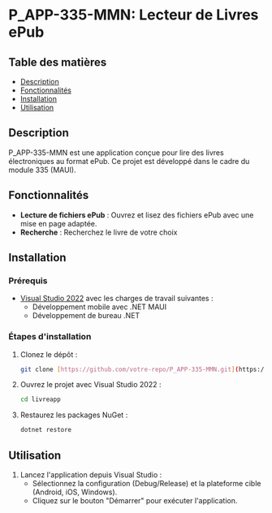 # P_APP-335-MMN: Lecteur de Livres ePub

## Table des matières
- [Description](#description)
- [Fonctionnalités](#fonctionnalités)
- [Installation](#installation)
- [Utilisation](#utilisation)

## Description
P_APP-335-MMN est une application conçue pour lire des livres électroniques au format ePub. Ce projet est développé dans le cadre du module 335 (MAUI). 
## Fonctionnalités
- **Lecture de fichiers ePub** : Ouvrez et lisez des fichiers ePub avec une mise en page adaptée.
- **Recherche** : Recherchez le livre de votre choix


## Installation
### Prérequis
- [Visual Studio 2022](https://visualstudio.microsoft.com/vs/) avec les charges de travail suivantes :
  - Développement mobile avec .NET MAUI
  - Développement de bureau .NET

### Étapes d'installation
1. Clonez le dépôt :
    ```bash
    git clone [https://github.com/votre-repo/P_APP-335-MMN.git](https://github.com/Timcodingeur/livreapp)
    ```
2. Ouvrez le projet avec Visual Studio 2022 :
    ```bash
    cd livreapp
    ```
3. Restaurez les packages NuGet :
    ```bash
    dotnet restore
    ```

## Utilisation
1. Lancez l'application depuis Visual Studio :
    - Sélectionnez la configuration (Debug/Release) et la plateforme cible (Android, iOS, Windows).
    - Cliquez sur le bouton "Démarrer" pour exécuter l'application.




